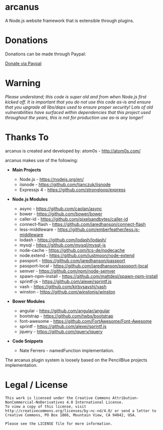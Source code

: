 arcanus
=======

A Node.js website framework that is extensible through plugins.

Donations
=======

Donations can be made through Paypal:

[Donate via Paypal](https://paypal.me/atom0s)

Warning
=======

_Please understand; this code is super old and from when Node.js first kicked off. It is important that you do not use this code as-is and ensure that you upgrade all libs/deps used to ensure proper security! Lots of old vulnerabilities have surfaced within dependencies that this project used throughout the years, this is not for production use as-is any longer!_

Thanks To
=======

arcanus is created and developed by: atom0s - http://atom0s.com/

arcanus makes use of the following:

  * **Main Projects**
    * Node.js - https://nodejs.org/en/
    * iisnode - https://github.com/tjanczuk/iisnode
    * Expressjs 4 - https://github.com/strongloop/express

  * **Node.js Modules**
    * async - https://github.com/caolan/async
    * bower - https://github.com/bower/bower
    * caller-id - https://github.com/pixelsandbytes/caller-id
    * connect-flash - https://github.com/jaredhanson/connect-flash
    * less-middleware - https://github.com/emberfeather/less.js-middleware
    * lodash - https://github.com/lodash/lodash/
    * mysql - https://github.com/mysql/mysql-js
    * node-cache - https://github.com/tcs-de/nodecache
    * node.extend - https://github.com/justmoon/node-extend
    * passport - https://github.com/jaredhanson/passport
    * passport-local - https://github.com/jaredhanson/passport-local
    * semver - https://github.com/npm/node-semver
    * spawn-npm-install - https://github.com/mattdesl/spawn-npm-install
    * sprintf-js - https://github.com/alexei/sprintf.js
    * vash - https://github.com/kirbysayshi/vash
    * winston - https://github.com/winstonjs/winston

  * **Bower Modules**
    * angular - https://github.com/angular/angular
    * bootstrap - https://github.com/twbs/bootstrap
    * font-awesome - https://github.com/FortAwesome/Font-Awesome
    * sprintf - https://github.com/alexei/sprintf.js
    * jquery - https://github.com/jquery/jquery

  * **Code Snippets**
    * Nate Ferrero - namedFunction implementation.

The arcanus plugin system is loosely based on the PencilBlue projects implementation.

Legal / License
=======

    This work is licensed under the Creative Commons Attribution-NonCommercial-NoDerivatives 4.0 International License.
    To view a copy of this license, visit http://creativecommons.org/licenses/by-nc-nd/4.0/ or send a letter to
    Creative Commons, PO Box 1866, Mountain View, CA 94042, USA.

    Please see the LICENSE file for more information.
